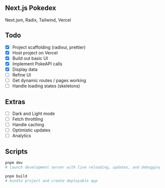 ## Next.js Pokedex

Next.jsm, Radix, Tailwind, Vercel

## Todo

-   [x] Project scaffolding (radixui, prettier)
-   [x] Host project on Vercel
-   [x] Build out basic UI
-   [x] Implement PokeAPI calls
-   [x] Display data
-   [ ] Refine UI
-   [ ] Get dynamic routes / pages working
-   [ ] Handle loading states (skeletons)

## Extras

-   [ ] Dark and Light mode
-   [ ] Fetch throttling
-   [ ] Handle caching
-   [ ] Optimistic updates
-   [ ] Analytics

## Scripts

```bash
pnpm dev
# launch development server with live reloading, updates, and debugging.

pnpm build
# bundle project and create deployable app
```

